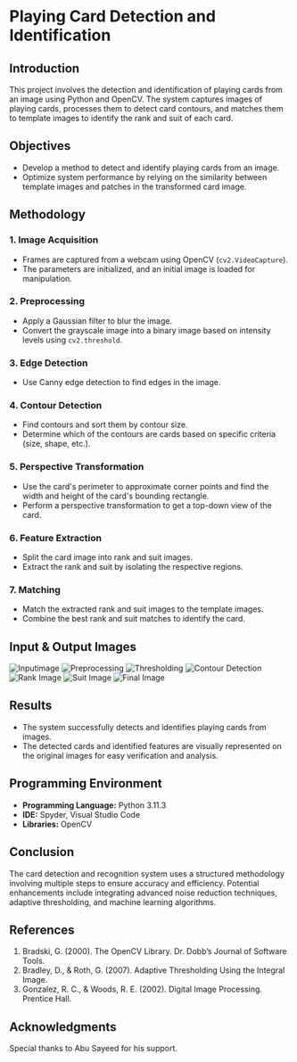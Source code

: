 # Playing Card Detection and Identification

## Introduction

This project involves the detection and identification of playing cards from an image using Python and OpenCV. The system captures images of playing cards, processes them to detect card contours, and matches them to template images to identify the rank and suit of each card.

## Objectives

- Develop a method to detect and identify playing cards from an image.
- Optimize system performance by relying on the similarity between template images and patches in the transformed card image.

## Methodology

### 1. Image Acquisition
- Frames are captured from a webcam using OpenCV (`cv2.VideoCapture`).
- The parameters are initialized, and an initial image is loaded for manipulation.

### 2. Preprocessing
- Apply a Gaussian filter to blur the image.
- Convert the grayscale image into a binary image based on intensity levels using `cv2.threshold`.

### 3. Edge Detection
- Use Canny edge detection to find edges in the image.

### 4. Contour Detection
- Find contours and sort them by contour size.
- Determine which of the contours are cards based on specific criteria (size, shape, etc.).

### 5. Perspective Transformation
- Use the card's perimeter to approximate corner points and find the width and height of the card's bounding rectangle.
- Perform a perspective transformation to get a top-down view of the card.

### 6. Feature Extraction
- Split the card image into rank and suit images.
- Extract the rank and suit by isolating the respective regions.

### 7. Matching
- Match the extracted rank and suit images to the template images.
- Combine the best rank and suit matches to identify the card.

## Input & Output Images
![Inputimage](https://github.com/sunzidulislam/Image-Project/assets/60359567/61a1e306-3414-4cf4-8704-917c38a78b8c)
![Preprocessing](https://github.com/sunzidulislam/Image-Project/assets/60359567/5a4e9333-4270-4acf-9331-5773ea14cfa3)
![Thresholding](https://github.com/sunzidulislam/Image-Project/assets/60359567/18dfc421-f6c6-40d5-8841-9b9446a3cf7d)
![Contour Detection](https://github.com/sunzidulislam/Image-Project/assets/60359567/4ed25a47-39cb-4328-895c-c3341011f3bb)
![Rank Image](https://github.com/sunzidulislam/Image-Project/assets/60359567/28435b4d-17de-42b9-a9b7-ed2de70f3ea2)
![Suit Image](https://github.com/sunzidulislam/Image-Project/assets/60359567/483d9e87-38be-4664-a998-12db7dc3b85f)
![Final Image](https://github.com/sunzidulislam/Image-Project/assets/60359567/cc59651d-de15-44ab-90c3-c35dc6efe716)

## Results

- The system successfully detects and identifies playing cards from images.
- The detected cards and identified features are visually represented on the original images for easy verification and analysis.

## Programming Environment

- **Programming Language:** Python 3.11.3
- **IDE:** Spyder, Visual Studio Code
- **Libraries:** OpenCV

## Conclusion

The card detection and recognition system uses a structured methodology involving multiple steps to ensure accuracy and efficiency. Potential enhancements include integrating advanced noise reduction techniques, adaptive thresholding, and machine learning algorithms.

## References

1. Bradski, G. (2000). The OpenCV Library. Dr. Dobb’s Journal of Software Tools.
2. Bradley, D., & Roth, G. (2007). Adaptive Thresholding Using the Integral Image.
3. Gonzalez, R. C., & Woods, R. E. (2002). Digital Image Processing. Prentice Hall.

## Acknowledgments

Special thanks to Abu Sayeed for his support.
